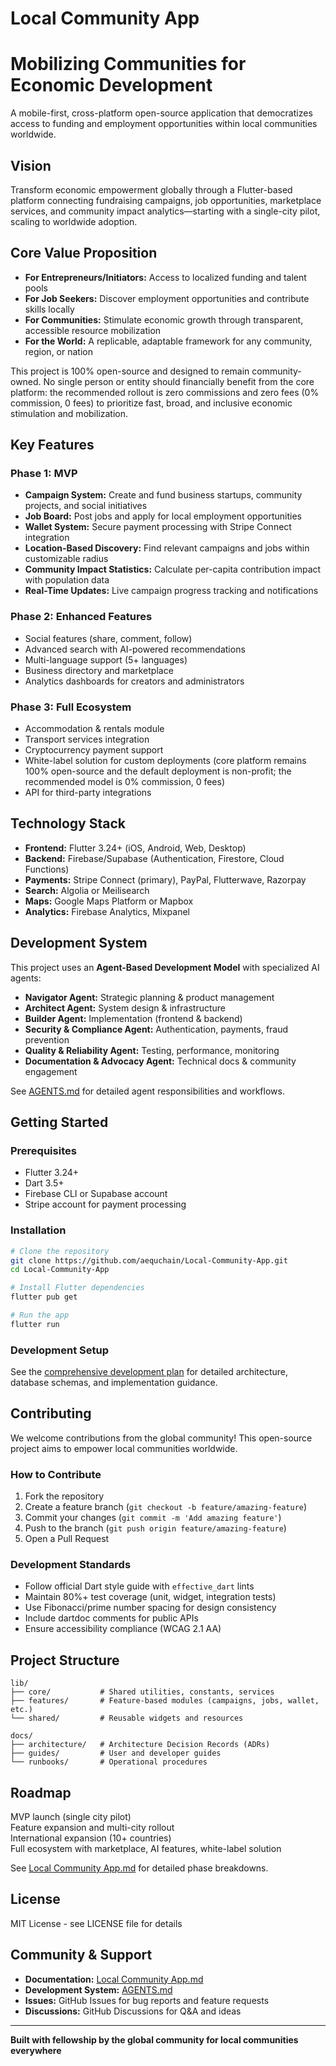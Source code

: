 # Local Community App

Mobilizing Communities for Economic Development
================================================

A mobile-first, cross-platform open-source application that democratizes access to funding and employment opportunities within local communities worldwide.


Vision
------

Transform economic empowerment globally through a Flutter-based platform connecting fundraising campaigns, job opportunities, marketplace services, and community impact analytics—starting with a single-city pilot, scaling to worldwide adoption.


Core Value Proposition
-----------------------

- **For Entrepreneurs/Initiators:** Access to localized funding and talent pools
- **For Job Seekers:** Discover employment opportunities and contribute skills locally  
- **For Communities:** Stimulate economic growth through transparent, accessible resource mobilization
- **For the World:** A replicable, adaptable framework for any community, region, or nation

This project is 100% open-source and designed to remain community-owned. No single person or entity should financially benefit from the core platform: the recommended rollout is zero commissions and zero fees (0% commission, 0 fees) to prioritize fast, broad, and inclusive economic stimulation and mobilization.


Key Features
------------

### Phase 1: MVP
- **Campaign System:** Create and fund business startups, community projects, and social initiatives
- **Job Board:** Post jobs and apply for local employment opportunities
- **Wallet System:** Secure payment processing with Stripe Connect integration
- **Location-Based Discovery:** Find relevant campaigns and jobs within customizable radius
- **Community Impact Statistics:** Calculate per-capita contribution impact with population data
- **Real-Time Updates:** Live campaign progress tracking and notifications

### Phase 2: Enhanced Features
- Social features (share, comment, follow)
- Advanced search with AI-powered recommendations
- Multi-language support (5+ languages)
- Business directory and marketplace
- Analytics dashboards for creators and administrators

### Phase 3: Full Ecosystem
- Accommodation & rentals module
- Transport services integration
- Cryptocurrency payment support
- White-label solution for custom deployments (core platform remains 100% open-source and the default deployment is non-profit; the recommended model is 0% commission, 0 fees)
- API for third-party integrations


Technology Stack
----------------

- **Frontend:** Flutter 3.24+ (iOS, Android, Web, Desktop)
- **Backend:** Firebase/Supabase (Authentication, Firestore, Cloud Functions)
- **Payments:** Stripe Connect (primary), PayPal, Flutterwave, Razorpay
- **Search:** Algolia or Meilisearch
- **Maps:** Google Maps Platform or Mapbox
- **Analytics:** Firebase Analytics, Mixpanel


Development System
------------------

This project uses an **Agent-Based Development Model** with specialized AI agents:

- **Navigator Agent:** Strategic planning & product management
- **Architect Agent:** System design & infrastructure  
- **Builder Agent:** Implementation (frontend & backend)
- **Security & Compliance Agent:** Authentication, payments, fraud prevention
- **Quality & Reliability Agent:** Testing, performance, monitoring
- **Documentation & Advocacy Agent:** Technical docs & community engagement

See [AGENTS.md](AGENTS.md) for detailed agent responsibilities and workflows.


Getting Started
---------------

### Prerequisites
- Flutter 3.24+
- Dart 3.5+
- Firebase CLI or Supabase account
- Stripe account for payment processing

### Installation

```bash
# Clone the repository
git clone https://github.com/aequchain/Local-Community-App.git
cd Local-Community-App

# Install Flutter dependencies
flutter pub get

# Run the app
flutter run
```

### Development Setup

See the [comprehensive development plan](Local%20Community%20App.md) for detailed architecture, database schemas, and implementation guidance.


Contributing
------------

We welcome contributions from the global community! This open-source project aims to empower local communities worldwide.

### How to Contribute
1. Fork the repository
2. Create a feature branch (`git checkout -b feature/amazing-feature`)
3. Commit your changes (`git commit -m 'Add amazing feature'`)
4. Push to the branch (`git push origin feature/amazing-feature`)
5. Open a Pull Request

### Development Standards
- Follow official Dart style guide with `effective_dart` lints
- Maintain 80%+ test coverage (unit, widget, integration tests)
- Use Fibonacci/prime number spacing for design consistency
- Include dartdoc comments for public APIs
- Ensure accessibility compliance (WCAG 2.1 AA)


Project Structure
-----------------

```
lib/
├── core/           # Shared utilities, constants, services
├── features/       # Feature-based modules (campaigns, jobs, wallet, etc.)
└── shared/         # Reusable widgets and resources

docs/
├── architecture/   # Architecture Decision Records (ADRs)
├── guides/         # User and developer guides
└── runbooks/       # Operational procedures
```


Roadmap
-------

MVP launch (single city pilot)  
Feature expansion and multi-city rollout  
International expansion (10+ countries)  
Full ecosystem with marketplace, AI features, white-label solution

See [Local Community App.md](Local%20Community%20App.md) for detailed phase breakdowns.


License
-------

MIT License - see LICENSE file for details


Community & Support
-------------------

- **Documentation:** [Local Community App.md](Local%20Community%20App.md)
- **Development System:** [AGENTS.md](AGENTS.md)
- **Issues:** GitHub Issues for bug reports and feature requests
- **Discussions:** GitHub Discussions for Q&A and ideas

---

**Built with fellowship by the global community for local communities everywhere**
